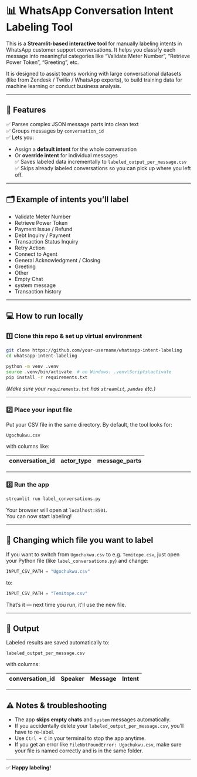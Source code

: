 
# 📊 WhatsApp Conversation Intent Labeling Tool

This is a **Streamlit-based interactive tool** for manually labeling intents in WhatsApp customer support conversations.
It helps you classify each message into meaningful categories like “Validate Meter Number”, “Retrieve Power Token”, “Greeting”, etc.

It is designed to assist teams working with large conversational datasets (like from Zendesk / Twilio / WhatsApp exports), to build training data for machine learning or conduct business analysis.

---

## 🚀 Features

✅ Parses complex JSON message parts into clean text  
✅ Groups messages by `conversation_id`  
✅ Lets you:
- Assign a **default intent** for the whole conversation
- Or **override intent** for individual messages  
✅ Saves labeled data incrementally to `labeled_output_per_message.csv`  
✅ Skips already labeled conversations so you can pick up where you left off.

---

## 🗂 Example of intents you’ll label

- Validate Meter Number
- Retrieve Power Token
- Payment Issue / Refund
- Debt Inquiry / Payment
- Transaction Status Inquiry
- Retry Action
- Connect to Agent
- General Acknowledgment / Closing
- Greeting
- Other
- Empty Chat
- system message
- Transaction history

---

## 💻 How to run locally

### 1️⃣ Clone this repo & set up virtual environment
```bash
git clone https://github.com/your-username/whatsapp-intent-labeling
cd whatsapp-intent-labeling

python -m venv .venv
source .venv/bin/activate  # on Windows: .venv\Scripts\activate
pip install -r requirements.txt
```

_(Make sure your `requirements.txt` has `streamlit`, `pandas` etc.)_

---

### 2️⃣ Place your input file
Put your CSV file in the same directory.
By default, the tool looks for:

```
Ugochukwu.csv
```

with columns like:

| conversation_id | actor_type | message_parts |
|-----------------|------------|---------------|

---

### 3️⃣ Run the app
```bash
streamlit run label_conversations.py
```

Your browser will open at `localhost:8501`.  
You can now start labeling!

---

## 🔄 Changing which file you want to label
If you want to switch from `Ugochukwu.csv` to e.g. `Temitope.csv`,
just open your Python file (like `label_conversations.py`) and change:

```python
INPUT_CSV_PATH = "Ugochukwu.csv"
```

to:

```python
INPUT_CSV_PATH = "Temitope.csv"
```

That’s it — next time you run, it’ll use the new file.

---

## 📁 Output
Labeled results are saved automatically to:

```
labeled_output_per_message.csv
```

with columns:

| conversation_id | Speaker | Message | Intent |
|-----------------|---------|---------|--------|

---

## ⚠️ Notes & troubleshooting
- The app **skips empty chats** and `system` messages automatically.
- If you accidentally delete your `labeled_output_per_message.csv`, you’ll have to re-label.
- Use `Ctrl + C` in your terminal to stop the app anytime.
- If you get an error like `FileNotFoundError: Ugochukwu.csv`, make sure your file is named correctly and is in the same folder.

---

✅ **Happy labeling!**
